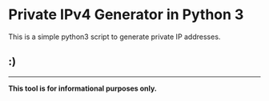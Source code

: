 # Private IPv4 Generator in Python 3

This is a simple python3 script to generate private IP addresses.

:)
-

--------------------------------------------------

**This tool is for informational purposes only.**
